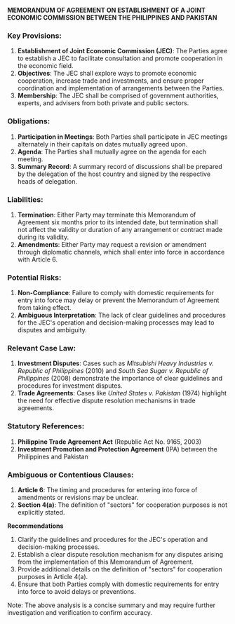 **MEMORANDUM OF AGREEMENT ON ESTABLISHMENT OF A JOINT ECONOMIC COMMISSION BETWEEN THE PHILIPPINES AND PAKISTAN**

### Key Provisions:

1. **Establishment of Joint Economic Commission (JEC)**: The Parties agree to establish a JEC to facilitate consultation and promote cooperation in the economic field.
2. **Objectives**: The JEC shall explore ways to promote economic cooperation, increase trade and investments, and ensure proper coordination and implementation of arrangements between the Parties.
3. **Membership**: The JEC shall be comprised of government authorities, experts, and advisers from both private and public sectors.

### Obligations:

1. **Participation in Meetings**: Both Parties shall participate in JEC meetings alternately in their capitals on dates mutually agreed upon.
2. **Agenda**: The Parties shall mutually agree on the agenda for each meeting.
3. **Summary Record**: A summary record of discussions shall be prepared by the delegation of the host country and signed by the respective heads of delegation.

### Liabilities:

1. **Termination**: Either Party may terminate this Memorandum of Agreement six months prior to its intended date, but termination shall not affect the validity or duration of any arrangement or contract made during its validity.
2. **Amendments**: Either Party may request a revision or amendment through diplomatic channels, which shall enter into force in accordance with Article 6.

### Potential Risks:

1. **Non-Compliance**: Failure to comply with domestic requirements for entry into force may delay or prevent the Memorandum of Agreement from taking effect.
2. **Ambiguous Interpretation**: The lack of clear guidelines and procedures for the JEC's operation and decision-making processes may lead to disputes and ambiguity.

### Relevant Case Law:

1. **Investment Disputes**: Cases such as _Mitsubishi Heavy Industries v. Republic of Philippines_ (2010) and _South Sea Sugar v. Republic of Philippines_ (2008) demonstrate the importance of clear guidelines and procedures for investment disputes.
2. **Trade Agreements**: Cases like _United States v. Pakistan_ (1974) highlight the need for effective dispute resolution mechanisms in trade agreements.

### Statutory References:

1. **Philippine Trade Agreement Act** (Republic Act No. 9165, 2003)
2. **Investment Promotion and Protection Agreement** (IPA) between the Philippines and Pakistan

### Ambiguous or Contentious Clauses:

1. **Article 6**: The timing and procedures for entering into force of amendments or revisions may be unclear.
2. **Section 4(a)**: The definition of "sectors" for cooperation purposes is not explicitly stated.

**Recommendations**

1. Clarify the guidelines and procedures for the JEC's operation and decision-making processes.
2. Establish a clear dispute resolution mechanism for any disputes arising from the implementation of this Memorandum of Agreement.
3. Provide additional details on the definition of "sectors" for cooperation purposes in Article 4(a).
4. Ensure that both Parties comply with domestic requirements for entry into force to avoid delays or preventions.

Note: The above analysis is a concise summary and may require further investigation and verification to confirm accuracy.